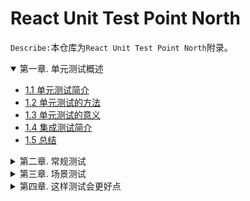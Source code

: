 # React Unit Test Point North

`Describe:`本仓库为`React Unit Test Point North`附录。

<!-- TOC depthFrom:2 orderedList:true -->

<details open>
<summary>
<a>第一章. 单元测试概述</a>
</summary>

- [1.1 单元测试简介](./docs/unit-1/1-1.md)
- [1.2 单元测试的方法]()
- [1.3 单元测试的意义]()
- [1.4 集成测试简介]()
- [1.5 总结]()
    
</details>

<details>
<summary>
<a>第二章. 常规测试</a>
</summary>

- [2.1 state测试--class组件]()
- [2.2 state测试--function组件]()
- [2.3 props测试]()
- [2.4 context测试]()
- [2.5 hooks测试]()
- [2.6 redux测试]()
    
</details>

<details>
<summary>
<a>第三章. 场景测试</a>
</summary>

- [3.1 Module模块模拟测试]()
- [3.2 Fetch请求模拟]()
- [3.3 setTimeout模拟与加快执行]()
- [3.4 node&dom env环境切换]()
    
</details>

<details>
<summary>
<a>第四章. 这样测试会更好点</a>
</summary>

- [4.1 你的测试遇到瓶颈了吗]()
- [4.2 怎么去组织测试模块会比较好点]()
    
</details>

<!-- /TOC -->